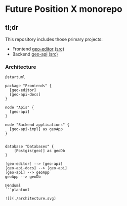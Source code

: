 # Future Position X monorepo

## tl;dr

This repository includes those primary projects:

* Frontend [geo-editor](http://editor.dev.gia.fpx.se) [(src)](geo-editor/)
* Backend [geo-api](http://dev.gia.fpx.se/docs) [(src)](geo-api/)

### Architecture

```plantuml :architecture
@startuml

package "Frontends" {
  [geo-editor]
  [geo-api-docs]
}

node "Apis" {
  [geo-api]
}

node "Backend applications" {
  [geo-api-impl] as geoApp
}


database "Databases" {
    [Postgis(geo)] as geoDb
}

[geo-editor] --> [geo-api]
[geo-api-docs] --> [geo-api]
[geo-api] --> geoApp
geoApp --> geoDb

@enduml
```plantuml

![](./architecture.svg)
